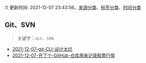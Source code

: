 :alarm_clock: 更新时间: 2021-12-07 23:43:56。[来源分类](../README.md)、[标签分类](../TAGS.md)、[时间分类](../TIMELINE.md)

## Git、SVN


> 关键字：`Git`、`SVN`



- [2021-12-07-git-CLI-设计太烂](https://www.v2ex.com/t/820770) 
- [2021-12-07-开了个-GitHub-仓库用来记录股票行情](https://www.v2ex.com/t/820761) 